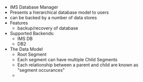 - IMS Database Manager
- Presents a hierarchical database model to users
- can be backed by a number of data stores
- Features
	- backup/recovery of database
- Supported Backends:
	- IMS DB
	- DB2
- The Data Model
	- Root Segment
	- Each segment can have multiple Child Segments
	- Each relationship between a parent and child are known as "segment occurances"
	-